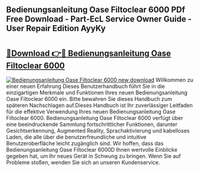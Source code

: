 ## Bedienungsanleitung Oase Filtoclear 6000 PDf Free Download - Part-EcL Service Owner Guide - User Repair Edition AyyKy

# <h2><a href="http://df1on4g.blite.top/?on=Bedienungsanleitung+Oase+Filtoclear+6000">🔗Download 👉🔴 Bedienungsanleitung Oase Filtoclear 6000</a></h2>

[![Bedienungsanleitung Oase Filtoclear 6000 new download](https://i.imgur.com/lujVjoI.png)](http://df1on4g.blite.top/?on=Bedienungsanleitung+Oase+Filtoclear+6000)
Willkommen zu einer neuen Erfahrung Dieses Benutzerhandbuch führt Sie in die einzigartigen Merkmale und Funktionen Ihres neuen Bedienungsanleitung Oase Filtoclear 6000 ein. Bitte bewahren Sie dieses Handbuch zum späteren Nachschlagen auf.Dieses Handbuch ist Ihr zuverlässiger Leitfaden für die effektive Verwendung Ihres neuen Bedienungsanleitung Oase Filtoclear 6000. Bedienungsanleitung Oase Filtoclear 6000 verfügt über eine beeindruckende Sammlung fortschrittlicher Funktionen, darunter Gesichtserkennung, Augmented Reality, Sprachaktivierung und kabelloses Laden, die alle über die benutzerfreundliche und intuitive Benutzeroberfläche leicht zugänglich sind. Wir hoffen, dass das Bedienungsanleitung Oase Filtoclear 6000D Ihnen wertvolle Einblicke gegeben hat, um Ihr neues Gerät in Schwung zu bringen. Wenn Sie auf Probleme stoßen, wenden Sie sich an unseren Kundenservice.

